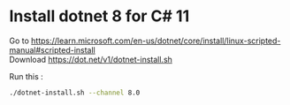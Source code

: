 # Install dotnet 8 for C# 11
Go to https://learn.microsoft.com/en-us/dotnet/core/install/linux-scripted-manual#scripted-install  
Download https://dot.net/v1/dotnet-install.sh  

Run this :
```bash
./dotnet-install.sh --channel 8.0
```
